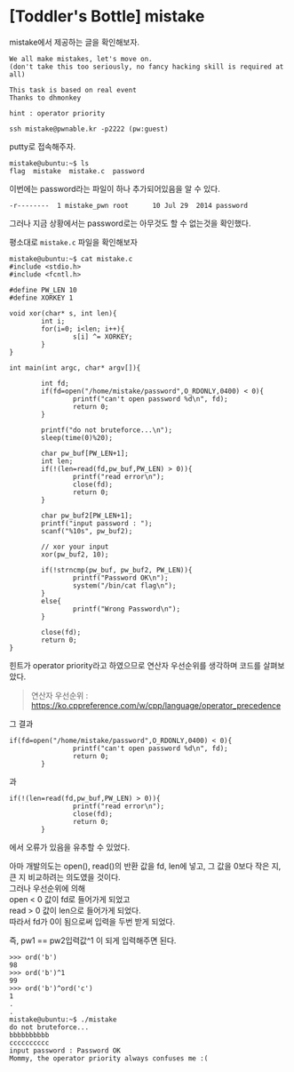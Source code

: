 # [Toddler's Bottle] mistake
mistake에서 제공하는 글을 확인해보자.

```
We all make mistakes, let's move on.
(don't take this too seriously, no fancy hacking skill is required at all)

This task is based on real event
Thanks to dhmonkey

hint : operator priority

ssh mistake@pwnable.kr -p2222 (pw:guest)
```
putty로 접속해주자.

```
mistake@ubuntu:~$ ls
flag  mistake  mistake.c  password
```
이번에는 password라는 파일이 하나 추가되어있음을 알 수 있다.
```
-r--------  1 mistake_pwn root      10 Jul 29  2014 password
```
그러나 지금 상황에서는 password로는 아무것도 할 수 없는것을 확인했다.

평소대로 `mistake.c` 파일을 확인해보자
```
mistake@ubuntu:~$ cat mistake.c
#include <stdio.h>
#include <fcntl.h>

#define PW_LEN 10
#define XORKEY 1

void xor(char* s, int len){
        int i;
        for(i=0; i<len; i++){
                s[i] ^= XORKEY;
        }
}

int main(int argc, char* argv[]){

        int fd;
        if(fd=open("/home/mistake/password",O_RDONLY,0400) < 0){
                printf("can't open password %d\n", fd);
                return 0;
        }

        printf("do not bruteforce...\n");
        sleep(time(0)%20);

        char pw_buf[PW_LEN+1];
        int len;
        if(!(len=read(fd,pw_buf,PW_LEN) > 0)){
                printf("read error\n");
                close(fd);
                return 0;
        }

        char pw_buf2[PW_LEN+1];
        printf("input password : ");
        scanf("%10s", pw_buf2);

        // xor your input
        xor(pw_buf2, 10);

        if(!strncmp(pw_buf, pw_buf2, PW_LEN)){
                printf("Password OK\n");
                system("/bin/cat flag\n");
        }
        else{
                printf("Wrong Password\n");
        }

        close(fd);
        return 0;
}
```
힌트가 operator priority라고 하였으므로 연산자 우선순위를 생각하며 코드를 살펴보았다.

> 연산자 우선순위 : https://ko.cppreference.com/w/cpp/language/operator_precedence

그 결과
```
if(fd=open("/home/mistake/password",O_RDONLY,0400) < 0){
                printf("can't open password %d\n", fd);
                return 0;
        }
```
과
```
if(!(len=read(fd,pw_buf,PW_LEN) > 0)){
                printf("read error\n");
                close(fd);
                return 0;
        }
```
에서 오류가 있음을 유추할 수 있었다.

아마 개발의도는 open(), read()의 반환 값을 fd, len에 넣고, 그 값을 0보다 작은 지, 큰 지 비교하려는 의도였을 것이다.  
그러나 우선순위에 의해  
open < 0 값이 fd로 들어가게 되었고  
read > 0 값이 len으로 들어가게 되었다.  
따라서 fd가 0이 됨으로써 입력을 두번 받게 되었다.

즉, pw1 == pw2입력값^1 이 되게 입력해주면 된다.
```
>>> ord('b')
98
>>> ord('b')^1
99
>>> ord('b')^ord('c')
1
.
.
mistake@ubuntu:~$ ./mistake
do not bruteforce...
bbbbbbbbbb
cccccccccc
input password : Password OK
Mommy, the operator priority always confuses me :(
```
